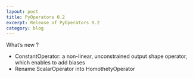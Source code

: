 ```yaml
---
layout: post
title: PyOperators 0.2
excerpt: Release of PyOperators 0.2
category: blog
---
```


What’s new ?

-   ConstantOperator: a non-linear, unconstrained output shape operator,
    which enables to add biases
-   Rename ScalarOperator into HomothetyOperator
